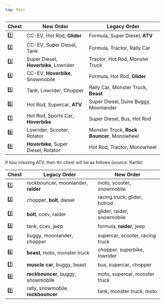 ```yaml
---
tag: Keys
---
```

Chest | New Order | Legacy Order
-- | -- | --
1️⃣ | CC-EV, Hot Rod, **Glider** | Formula, Super Diesel, **ATV**
2️⃣ | CC-EV, Super Diesel, Tank | Formula, Tractor, Rally Car
3️⃣ | Super Diesel, **Hoverbike**, Lowrider | Tractor, Hot Rod, Monster Truck
4️⃣ | CC-EV, **Hoverbike**, Snowmobile | Formula, Hot Rod, **Glider**
5️⃣ | Tank, Lowrider, Chopper | Rally Car, Monster Truck, **Beast**
6️⃣ | Hot Rod, Supercar, **ATV** | Super Diesel, Dune Buggy, Moonlander
7️⃣ | Hot Rod, Sports Car, **Hoverbike** |  Super Diesel, Bus, Hot Rod
8️⃣ | Lowrider, Scooter, Rotator | Monster Truck, **Rock Bouncer**, Monowheel
9️⃣ | **Hoverbike**, Super Diesel, Rotator | Hot Rod, Tractor, Monowheel


If hou missimg ATV, then thr chest will be as follows (source: Kartik)


Chest | Legacy Order | New Order
-- | -- | --
1️⃣ | rockbouncer, moonlander, **raider** | moto, scooter, snowmobile
2️⃣ | chopper, **bolt**, diesel | racing truck, glider, hotrod
3️⃣ | **bolt**, ccev, raider | glider, raider, snowmobile
4️⃣ | tank, ccev, jeep | formula, **raider**, jeep
5️⃣ | buggy, moonlander, chopper | supercar, scooter, racing truck
6️⃣ | **beast**, moto, monster truck | chopper, superbike, lowrider
7️⃣ | **muscle car**, buggy, beast | bus, supercar, chopper
8️⃣ | **rockbouncer**, buggy, snowmobile | moto, supercar, monster truck
9️⃣ | rally, snowmobile, **rockbouncer** | tank, monster truck, moto
